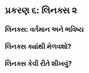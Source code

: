 પ્રકરણ ૬: લિનક્સ ૨
===============

લિનક્સ: વર્તમાન અને ભવિષ્ય
---------------------

લિનક્સ ક્યાંથી મેળવશો?
-----------------

લિનક્સ કેવી રીતે શીખવું?
------------------
